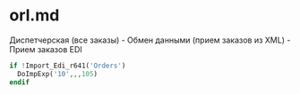 # orl.md

Диспетчерская (все заказы) - Обмен данными (прием заказов из XML) - Прием заказов EDI

```php
if !Import_Edi_r641('Orders')
  DoImpExp('10',,,105)
endif
```